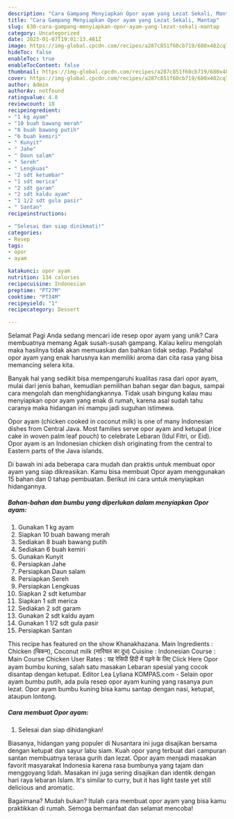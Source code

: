 ```yaml
---
description: "Cara Gampang Menyiapkan Opor ayam yang Lezat Sekali, Mantap"
title: "Cara Gampang Menyiapkan Opor ayam yang Lezat Sekali, Mantap"
slug: 630-cara-gampang-menyiapkan-opor-ayam-yang-lezat-sekali-mantap
category: Uncategorized
date: 2023-01-07T19:01:13.481Z
image: https://img-global.cpcdn.com/recipes/a287c851f60cb719/680x482cq70/opor-ayam-foto-resep-utama.jpg
hideToc: false
enableToc: true
enableTocContent: false
thumbnail: https://img-global.cpcdn.com/recipes/a287c851f60cb719/680x482cq70/opor-ayam-foto-resep-utama.jpg
cover: https://img-global.cpcdn.com/recipes/a287c851f60cb719/680x482cq70/opor-ayam-foto-resep-utama.jpg
author: Admin
authorAv: notfound
ratingvalue: 4.8
reviewcount: 18
recipeingredient:
- "1 kg ayam"
- "10 buah bawang merah"
- "8 buah bawang putih"
- "6 buah kemiri"
- " Kunyit"
- " Jahe"
- " Daun salam"
- " Sereh"
- " Lengkuas"
- "2 sdt ketumbar"
- "1 sdt merica"
- "2 sdt garam"
- "2 sdt kaldu ayam"
- "1 1/2 sdt gula pasir"
- " Santan"
recipeinstructions:

- "Selesai dan siap dinikmati!"
categories:
- Resep
tags:
- opor
- ayam

katakunci: opor ayam 
nutrition: 134 calories
recipecuisine: Indonesian
preptime: "PT27M"
cooktime: "PT34M"
recipeyield: "1"
recipecategory: Dessert

---
```



Selamat Pagi Anda sedang mencari ide resep opor ayam yang unik? Cara membuatnya memang Agak susah-susah gampang. Kalau keliru mengolah maka hasilnya tidak akan memuaskan dan bahkan tidak sedap. Padahal opor ayam yang enak harusnya kan memiliki aroma dan cita rasa yang bisa memancing selera kita.


Banyak hal yang sedikit bisa mempengaruhi kualitas rasa dari opor ayam, mulai dari jenis bahan, kemudian pemilihan bahan segar dan bagus, sampai cara mengolah dan menghidangkannya. Tidak usah bingung kalau mau menyiapkan opor ayam yang enak di rumah, karena asal sudah tahu caranya maka hidangan ini mampu jadi suguhan istimewa.

Opor ayam (chicken cooked in coconut milk) is one of many Indonesian dishes from Central Java. Most families serve opor ayam and ketupat (rice cake in woven palm leaf pouch) to celebrate Lebaran (Idul Fitri, or Eid). Opor ayam is an Indonesian chicken dish originating from the central to Eastern parts of the Java islands.


Di bawah ini ada beberapa cara mudah dan praktis untuk membuat opor ayam yang siap dikreasikan. Kamu bisa membuat Opor ayam menggunakan 15 bahan dan 0 tahap pembuatan. Berikut ini cara untuk menyiapkan hidangannya.

<!--inarticleads1-->

##### Bahan-bahan dan bumbu yang diperlukan dalam menyiapkan Opor ayam:

1. Gunakan 1 kg ayam
1. Siapkan 10 buah bawang merah
1. Sediakan 8 buah bawang putih
1. Sediakan 6 buah kemiri
1. Gunakan  Kunyit
1. Persiapkan  Jahe
1. Persiapkan  Daun salam
1. Persiapkan  Sereh
1. Persiapkan  Lengkuas
1. Siapkan 2 sdt ketumbar
1. Siapkan 1 sdt merica
1. Sediakan 2 sdt garam
1. Gunakan 2 sdt kaldu ayam
1. Gunakan 1 1/2 sdt gula pasir
1. Persiapkan  Santan


This recipe has featured on the show Khanakhazana. Main Ingredients : Chicken (चिकन), Coconut milk (नारियल का दूध) Cuisine : Indonesian Course : Main Course Chicken User Rates : यह रेसिपी हिंदी में पढ़ने के लिए Click Here Opor ayam bumbu kuning, salah satu masakan Lebaran spesial yang cocok disantap dengan ketupat. Editor Lea Lyliana KOMPAS.com - Selain opor ayam bumbu putih, ada pula resep opor ayam kuning yang rasanya pun lezat. Opor ayam bumbu kuning bisa kamu santap dengan nasi, ketupat, ataupun lontong. 

<!--inarticleads2-->

##### Cara membuat Opor ayam:


1. Selesai dan siap dihidangkan!

Biasanya, hidangan yang populer di Nusantara ini juga disajikan bersama dengan ketupat dan sayur labu siam. Kuah opor yang terbuat dari campuran santan membuatnya terasa gurih dan lezat. Opor ayam menjadi masakan favorit masyarakat Indonesia karena rasa bumbunya yang tajam dan menggoyang lidah. Masakan ini juga sering disajikan dan identik dengan hari raya lebaran Islam. It&#39;s similar to curry, but it has light taste yet still delicious and aromatic. 

Bagaimana? Mudah bukan? Itulah cara membuat opor ayam yang bisa kamu praktikkan di rumah. Semoga bermanfaat dan selamat mencoba!
